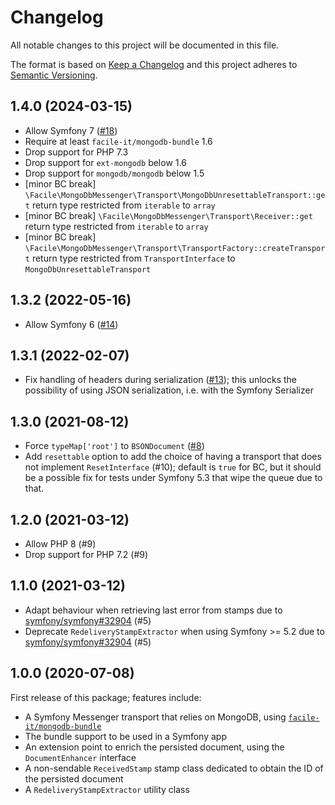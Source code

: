 # Changelog
All notable changes to this project will be documented in this file.

The format is based on [Keep a Changelog](http://keepachangelog.com/en/1.0.0/)
and this project adheres to [Semantic Versioning](http://semver.org/spec/v2.0.0.html).

## 1.4.0 (2024-03-15)
* Allow Symfony 7 ([#18](https://github.com/facile-it/mongodb-messenger-transport/issues/18))
* Require at least `facile-it/mongodb-bundle` 1.6
* Drop support for PHP 7.3
* Drop support for `ext-mongodb` below 1.6
* Drop support for `mongodb/mongodb` below 1.5
* [minor BC break] `\Facile\MongoDbMessenger\Transport\MongoDbUnresettableTransport::get` return type restricted from `iterable` to `array`
* [minor BC break] `\Facile\MongoDbMessenger\Transport\Receiver::get` return type restricted from `iterable` to `array`
* [minor BC break] `\Facile\MongoDbMessenger\Transport\TransportFactory::createTransport` return type restricted from `TransportInterface` to `MongoDbUnresettableTransport`

## 1.3.2 (2022-05-16)
* Allow Symfony 6 ([#14](https://github.com/facile-it/mongodb-messenger-transport/issues/14))

## 1.3.1 (2022-02-07)
* Fix handling of headers during serialization ([#13](https://github.com/facile-it/mongodb-messenger-transport/issues/13)); this unlocks the possibility of using JSON serialization, i.e. with the Symfony Serializer 

## 1.3.0 (2021-08-12)
* Force `typeMap['root']` to `BSONDocument` ([#8](https://github.com/facile-it/mongodb-messenger-transport/issues/8))
* Add `resettable` option to add the choice of having a transport that does not implement `ResetInterface` (#10); default is `true` for BC, but it should be a possible fix for tests under Symfony 5.3 that wipe the queue due to that.

## 1.2.0 (2021-03-12)
* Allow PHP 8 (#9)
* Drop support for PHP 7.2 (#9)

## 1.1.0 (2021-03-12)
* Adapt behaviour when retrieving last error from stamps due to [symfony/symfony#32904](https://github.com/symfony/symfony/pull/32904) (#5)
* Deprecate `RedeliveryStampExtractor` when using Symfony >= 5.2 due to [symfony/symfony#32904](https://github.com/symfony/symfony/pull/32904) (#5) 

## 1.0.0 (2020-07-08)
First release of this package; features include:
 - A Symfony Messenger transport that relies on MongoDB, using [`facile-it/mongodb-bundle`](https://github.com/facile-it/mongodb-bundle/)
 - The bundle support to be used in a Symfony app
 - An extension point to enrich the persisted document, using the `DocumentEnhancer` interface
 - A non-sendable `ReceivedStamp` stamp class dedicated to obtain the ID of the persisted document
 - A `RedeliveryStampExtractor` utility class
